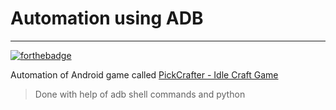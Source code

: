 # Automation using ADB
---
[![forthebadge](https://forthebadge.com/images/badges/built-for-android.svg)](https://forthebadge.com)

Automation of Android game called 	[PickCrafter - Idle Craft Game](https://play.google.com/store/apps/details?id=com.fiveamp.pickcrafterapp)

>Done with help of adb shell commands and python
